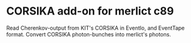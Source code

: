 CORSIKA add-on for merlict c89
==============================

Read Cherenkov-output from KIT's CORSIKA in EventIo, and EventTape format.
Convert CORSIKA photon-bunches into merlict's photons.
